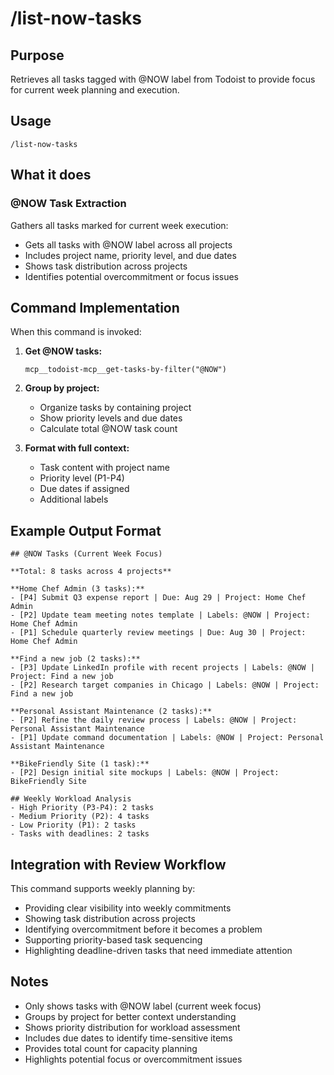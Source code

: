 # /list-now-tasks

## Purpose
Retrieves all tasks tagged with @NOW label from Todoist to provide focus for current week planning and execution.

## Usage
```
/list-now-tasks
```

## What it does

### @NOW Task Extraction
Gathers all tasks marked for current week execution:
- Gets all tasks with @NOW label across all projects
- Includes project name, priority level, and due dates
- Shows task distribution across projects
- Identifies potential overcommitment or focus issues

## Command Implementation

When this command is invoked:

1. **Get @NOW tasks:**
   ```
   mcp__todoist-mcp__get-tasks-by-filter("@NOW")
   ```

2. **Group by project:**
   - Organize tasks by containing project
   - Show priority levels and due dates
   - Calculate total @NOW task count

3. **Format with full context:**
   - Task content with project name
   - Priority level (P1-P4)
   - Due dates if assigned
   - Additional labels

## Example Output Format

```
## @NOW Tasks (Current Week Focus)

**Total: 8 tasks across 4 projects**

**Home Chef Admin (3 tasks):**
- [P4] Submit Q3 expense report | Due: Aug 29 | Project: Home Chef Admin
- [P2] Update team meeting notes template | Labels: @NOW | Project: Home Chef Admin  
- [P1] Schedule quarterly review meetings | Due: Aug 30 | Project: Home Chef Admin

**Find a new job (2 tasks):**
- [P3] Update LinkedIn profile with recent projects | Labels: @NOW | Project: Find a new job
- [P2] Research target companies in Chicago | Labels: @NOW | Project: Find a new job

**Personal Assistant Maintenance (2 tasks):**
- [P2] Refine the daily review process | Labels: @NOW | Project: Personal Assistant Maintenance
- [P1] Update command documentation | Labels: @NOW | Project: Personal Assistant Maintenance

**BikeFriendly Site (1 task):**
- [P2] Design initial site mockups | Labels: @NOW | Project: BikeFriendly Site

## Weekly Workload Analysis
- High Priority (P3-P4): 2 tasks
- Medium Priority (P2): 4 tasks  
- Low Priority (P1): 2 tasks
- Tasks with deadlines: 2 tasks
```

## Integration with Review Workflow

This command supports weekly planning by:
- Providing clear visibility into weekly commitments
- Showing task distribution across projects
- Identifying overcommitment before it becomes a problem
- Supporting priority-based task sequencing
- Highlighting deadline-driven tasks that need immediate attention

## Notes

- Only shows tasks with @NOW label (current week focus)
- Groups by project for better context understanding
- Shows priority distribution for workload assessment
- Includes due dates to identify time-sensitive items
- Provides total count for capacity planning
- Highlights potential focus or overcommitment issues